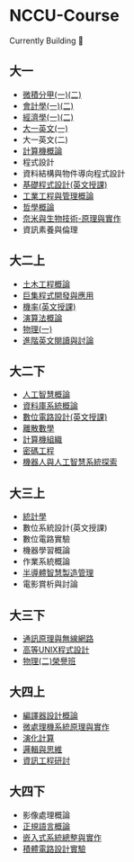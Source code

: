 # NCCU-Course
Currently Building 🔨

## 大一
- [微積分甲(一)(二)][1.5]
- [會計學(一)(二)][1.6]
- [經濟學(一)(二)][1.7]
- [大一英文(一)][1.2]
- 大一英文(二)
- [計算機概論][1.8]
- 程式設計
- 資料結構與物件導向程式設計
- [基礎程式設計(英文授課)][2.1]
- [工業工程與管理概論][1.4]
- [哲學概論][1.1]
- [奈米與生物技術-原理與實作][1.3]
- 資訊素養與倫理


[1.1]:https://github.com/hankshyu/NYCU-Course/blob/main/Courses/semester%201/哲學概論.md
[1.2]:https://github.com/hankshyu/NYCU-Course/blob/main/Courses/semester%201/大一英文(一).md
[1.3]:https://github.com/hankshyu/NYCU-Course/blob/main/Courses/semester%201/奈米與生物技術-原理與實作.md
[1.4]:https://github.com/hankshyu/NYCU-Course/blob/main/Courses/semester%201/工業工程與管理概論.md
[1.5]:https://github.com/hankshyu/NYCU-Course/blob/main/Courses/semester%201/微積分甲(一)(二).md
[1.6]:https://github.com/hankshyu/NYCU-Course/blob/main/Courses/semester%201/會計學(一)(二).md
[1.7]:https://github.com/hankshyu/NYCU-Course/blob/main/Courses/semester%201/經濟學(一)(二).md
[1.8]:https://github.com/hankshyu/NYCU-Course/blob/main/Courses/semester%201/計算機概論.md

[2.1]:https://github.com/hankshyu/NYCU-Course/blob/main/Courses/semester%202/基礎程式設計(英文授課).md
[2.2]:https://github.com/hankshyu/NYCU-Course/blob/main/Courses/semester%202/大一英文(二).md
[2.3]:https://github.com/hankshyu/NYCU-Course/blob/main/Courses/semester%202/程式設計.md
[2.4]:https://github.com/hankshyu/NYCU-Course/blob/main/Courses/semester%202/資訊素養與倫理.md

## 大二上

- [土木工程概論][3.1]
- [巨集程式開發與應用][3.2]
- [機率(英文授課)][3.3]
- [演算法概論][3.4]
- [物理(一)][3.5]
- [進階英文閱讀與討論][3.6]

[3.1]:https://github.com/hankshyu/NYCU-Course/blob/main/Courses/semester%203/土木工程概論.md
[3.2]:https://github.com/hankshyu/NYCU-Course/blob/main/Courses/semester%203/巨集程式開發與應用.md
[3.3]:https://github.com/hankshyu/NYCU-Course/blob/main/Courses/semester%203/機率(英文授課).md
[3.4]:https://github.com/hankshyu/NYCU-Course/blob/main/Courses/semester%203/演算法概論.md
[3.5]:https://github.com/hankshyu/NYCU-Course/blob/main/Courses/semester%203/物理(一).md
[3.6]:https://github.com/hankshyu/NYCU-Course/blob/main/Courses/semester%203/進階英文閱讀與討論.md

## 大二下
- [人工智慧概論][4.1]
- [資料庫系統概論][4.2]
- [數位電路設計(英文授課)][4.3]
- [離散數學][4.4]
- [計算機組織][4.5]
- [密碼工程][4.6]
- [機器人與人工智慧系統探索][4.7]

[4.1]:https://github.com/hankshyu/NYCU-Course/blob/main/Courses/semester%204/人工智慧概論.md
[4.2]:https://github.com/hankshyu/NYCU-Course/blob/main/Courses/semester%204/資料庫系統概論.md
[4.3]:https://github.com/hankshyu/NYCU-Course/blob/main/Courses/semester%204/數位電路設計(英文授課).md
[4.4]:https://github.com/hankshyu/NYCU-Course/blob/main/Courses/semester%204/離散數學.md
[4.5]:https://github.com/hankshyu/NYCU-Course/blob/main/Courses/semester%204/計算機組織.md
[4.6]:https://github.com/hankshyu/NYCU-Course/blob/main/Courses/semester%204/密碼工程.md
[4.7]:https://github.com/hankshyu/NYCU-Course/blob/main/Courses/semester%204/機器人與人工智慧系統探索.md



## 大三上
- [統計學][5.1]
- 數位系統設計(英文授課)
- 數位電路實驗
- 機器學習概論
- 作業系統概論
- [半導體智慧製造管理][5.6]
- 電影賞析與討論

[5.1]:https://github.com/hankshyu/NYCU-Course/blob/main/Courses/semester%205/統計學.md




[5.6]:https://github.com/hankshyu/NYCU-Course/blob/main/Courses/semester%205/半導體智慧製造管理.md


## 大三下
- [通訊原理與無線網路][6.1]
- [高等UNIX程式設計][6.2]
- [物理(二)榮譽班][6.3]

[6.1]:https://github.com/hankshyu/NYCU-Course/blob/main/Courses/semester%206/%E9%80%9A%E8%A8%8A%E5%8E%9F%E7%90%86%E8%88%87%E7%84%A1%E7%B7%9A%E7%B6%B2%E8%B7%AF.md
[6.2]:https://github.com/hankshyu/NYCU-Course/blob/main/Courses/semester%206/%E9%AB%98%E7%AD%89UNIX%E7%A8%8B%E5%BC%8F%E8%A8%AD%E8%A8%88.md
[6.3]:https://github.com/hankshyu/NYCU-Course/blob/main/Courses/semester%206/%E7%89%A9%E7%90%86(%E4%BA%8C)%E6%A6%AE%E8%AD%BD%E7%8F%AD.md

## 大四上
- [編譯器設計概論][7.1]
- [微處理機系統原理與實作][7.2]
- [演化計算][7.3]
- [邏輯與思維][7.4]
- [資訊工程研討][7.5]

[7.1]:https://github.com/hankshyu/NYCU-Course/blob/main/Courses/semester%207/編譯器設計概論.md
[7.2]:https://github.com/hankshyu/NYCU-Course/blob/main/Courses/semester%207/微處理機系統原理與實作.md
[7.3]:https://github.com/hankshyu/NYCU-Course/blob/main/Courses/semester%207/演化計算.md
[7.4]:https://github.com/hankshyu/NYCU-Course/blob/main/Courses/semester%207/邏輯與思維.md
[7.5]:https://github.com/hankshyu/NYCU-Course/blob/main/Courses/semester%207/資訊工程研討.md

## 大四下

- 影像處理概論
- [正規語言概論][8.2]
- [嵌入式系統總整與實作][8.3]
- [積體電路設計實驗][8.4]

[8.2]:https://github.com/hankshyu/NYCU-Course/blob/main/Courses/semester%208/%E6%AD%A3%E8%A6%8F%E8%AA%9E%E8%A8%80%E6%A6%82%E8%AB%96.md
[8.3]:https://github.com/hankshyu/NYCU-Course/blob/main/Courses/semester%208/%E5%B5%8C%E5%85%A5%E5%BC%8F%E7%B3%BB%E7%B5%B1%E7%B8%BD%E6%95%B4%E8%88%87%E5%AF%A6%E4%BD%9C.md
[8.4]:https://github.com/hankshyu/ICLab_2023/blob/main/README.md


